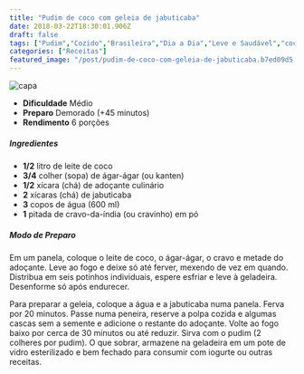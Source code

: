 ```yaml
---
title: "Pudim de coco com geleia de jabuticaba"
date: 2018-03-22T18:30:01.906Z
draft: false
tags: ["Pudim","Cozido","Brasileira","Dia a Dia","Leve e Saudável","coco","jabuticaba","Pudim","Sobremesa"]
categories: ["Receitas"]
featured_image: "/post/pudim-de-coco-com-geleia-de-jabuticaba.b7ed09d5.jpg"
---
```


![capa](/post/pudim-de-coco-com-geleia-de-jabuticaba.b7ed09d5.jpg)

*   **Dificuldade** Médio
*   **Preparo** Demorado (+45 minutos)
*   **Rendimento** 6 porções

##### Ingredientes

*   **1/2** litro de leite de coco
*   **3/4** colher (sopa) de ágar-ágar (ou kanten)
*   **1/2** xícara (chá) de adoçante culinário
*   **2** xícaras (chá) de jabuticaba
*   **3** copos de água (600 ml)
*   **1** pitada de cravo-da-índia (ou cravinho) em pó

##### Modo de Preparo

Em um panela, coloque o leite de coco, o ágar-ágar, o cravo e metade do adoçante. Leve ao fogo e deixe só até ferver, mexendo de vez em quando. Distribua em seis potinhos individuais, espere esfriar e leve à geladeira. Desenforme só após endurecer.

Para preparar a geleia, coloque a água e a jabuticaba numa panela. Ferva por 20 minutos. Passe numa peneira, reserve a polpa cozida e algumas cascas sem a semente e adicione o restante do adoçante. Volte ao fogo baixo por cerca de 30 minutos ou até reduzir. Sirva com o pudim (2 colheres por pudim). O que sobrar, armazene na geladeira em um pote de vidro esterilizado e bem fechado para consumir com iogurte ou outras receitas.
